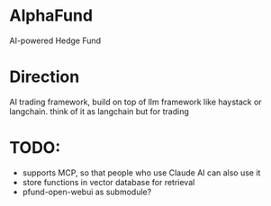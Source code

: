 # AlphaFund
AI-powered Hedge Fund

# Direction
AI trading framework, build on top of llm framework like haystack or langchain.
think of it as langchain but for trading


# TODO:
- supports MCP, so that people who use Claude AI can also use it
- store functions in vector database for retrieval
- pfund-open-webui as submodule?